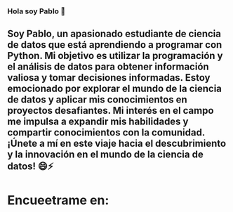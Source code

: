 ### Hola soy Pablo  👋
## Soy Pablo, un apasionado estudiante de ciencia de datos que está aprendiendo a programar con Python. Mi objetivo es utilizar la programación y el análisis de datos para obtener información valiosa y tomar decisiones informadas. Estoy emocionado por explorar el mundo de la ciencia de datos y aplicar mis conocimientos en proyectos desafiantes. Mi interés en el campo me impulsa a expandir mis habilidades y compartir conocimientos con la comunidad. ¡Únete a mí en este viaje hacia el descubrimiento y la innovación en el mundo de la ciencia de datos! 😄⚡ 

# Encueetrame en: 

<!--
**JpabloRR1/JpabloRR1** is a ✨ _special_ ✨ repository because its `README.md` (this file) appears on your GitHub profile.

Here are some ideas to get you started:

- 🔭 I’m currently working on ...
- 🌱 I’m currently learning ...
- 👯 I’m looking to collaborate on ...
- 🤔 I’m looking for help with ...
- 💬 Ask me about ...
- 📫 How to reach me: ...
- 😄 Pronouns: ...
- ⚡ Fun fact: ...
-->

